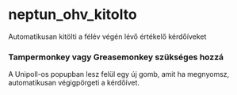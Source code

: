 # neptun_ohv_kitolto
Automatikusan kitölti a félév végén lévő értékelő kérdőíveket

### Tampermonkey vagy Greasemonkey szükséges hozzá
A Unipoll-os popupban lesz felül egy új gomb, amit ha megnyomsz, automatikusan végigpörgeti a kérdőívet.
